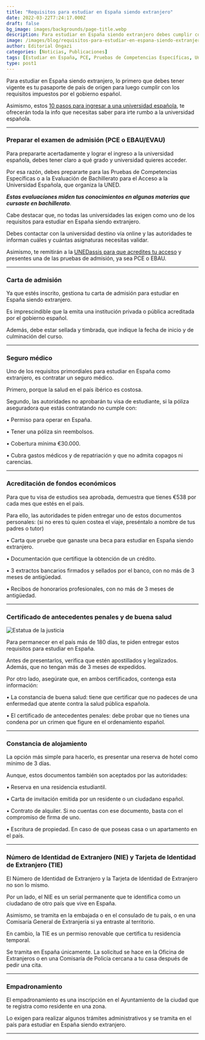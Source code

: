 ```yaml
---
title: "Requisitos para estudiar en España siendo extranjero"
date: 2022-03-22T7:24:17.000Z
draft: false
bg_image: images/backgrounds/page-title.webp
description: Para estudiar en España siendo extranjero debes cumplir con estos requisitos que te exige el gobierno español.
image: /images/blog/requisitos-para-estudiar-en-espana-siendo-extranjero.webp
author: Editorial Ongazi
categories: [Noticias, Publicaciones]
tags: [Estudiar en España, PCE, Pruebas de Competencias Específicas, Universidad en España, Universidad Española]
type: post1
---
```


Para estudiar en España siendo extranjero, lo primero que debes tener vigente es tu pasaporte de país de origen para luego cumplir con los requisitos impuestos por el gobierno español. 

Asimismo, estos [10 pasos para ingresar a una universidad española](https://ongazi.com/10-pasos-ingresar-a-una-universidad-espanola/), te ofrecerán toda la info que necesitas saber para irte rumbo a la universidad española.

---

### Preparar el examen de admisión (PCE o EBAU/EVAU) 

Para prepararte acertadamente y lograr el ingreso a la universidad española, debes tener claro a qué grado y universidad quieres acceder.

Por esa razón, debes prepararte para las Pruebas de Competencias Específicas o a la Evaluación de Bachillerato para el Acceso a la Universidad Española, que organiza la UNED.

***Estas evaluaciones miden tus conocimientos en algunas materias que cursaste en bachillerato***.

Cabe destacar que, no todas las universidades las exigen como uno de los requisitos para estudiar en España siendo extranjero.

Debes contactar con la universidad destino vía online y las autoridades te informan cuáles y cuántas asignaturas necesitas validar.  

Asimismo, te remitirán a la [UNEDassis para que acredites tu acceso](https://unedasiss.uned.es/simuladorSolicitud) y presentes una de las pruebas de admisión, ya sea PCE o EBAU.

---

### Carta de admisión

Ya que estés inscrito, gestiona tu carta de admisión para estudiar en España siendo extranjero.

Es imprescindible que la emita una institución privada o pública acreditada por el gobierno español. 

Además, debe estar sellada y timbrada, que indique la fecha de inicio y de culminación del curso.

---

### Seguro médico

Uno de los requisitos primordiales para estudiar en España como extranjero, es contratar un seguro médico.

Primero, porque la salud en el país ibérico es costosa. 

Segundo, las autoridades no aprobarán tu visa de estudiante, si la póliza aseguradora que estás contratando no cumple con:

•	Permiso para operar en España.

•	Tener una póliza sin reembolsos.

•	Cobertura mínima €30.000.

•	Cubra gastos médicos y de repatriación y que no admita copagos ni carencias.

---

### Acreditación de fondos económicos

Para que tu visa de estudios sea aprobada, demuestra que tienes €538 por cada mes que estés en el país.

Para ello, las autoridades te piden entregar uno de estos documentos personales: (si no eres tú quien costea el viaje, preséntalo a nombre de tus padres o tutor)

•	Carta que pruebe que ganaste una beca para estudiar en España siendo extranjero.

•	Documentación que certifique la obtención de un crédito.

•	3 extractos bancarios firmados y sellados por el banco, con no más de 3 meses de antigüedad.

•	Recibos de honorarios profesionales, con no más de 3 meses de antigüedad.

---

### Certificado de antecedentes penales y de buena salud

![Estatua de la justicia](/images/blog/figura-de-la-justicia.webp)

Para permanecer en el país más de 180 días, te piden entregar estos requisitos para estudiar en España.

Antes de presentarlos, verifica que estén apostillados y legalizados. Además, que no tengan más de 3 meses de expedidos.

Por otro lado, asegúrate que, en ambos certificados, contenga esta información:

•	La constancia de buena salud: tiene que certificar que no padeces de una enfermedad que atente contra la salud pública española.

•	El certificado de antecedentes penales: debe probar que no tienes una condena por un crimen que figure en el ordenamiento español.

---

### Constancia de alojamiento

La opción más simple para hacerlo, es presentar una reserva de hotel como mínimo de 3 días.

Aunque, estos documentos también son aceptados por las autoridades:

•	Reserva en una residencia estudiantil.

•	Carta de invitación emitida por un residente o un ciudadano español. 

•	Contrato de alquiler. Si no cuentas con ese documento, basta con el compromiso de firma de uno.

•	Escritura de propiedad. En caso de que poseas casa o un apartamento en el país.

---

### Número de Identidad de Extranjero (NIE) y Tarjeta de Identidad de Extranjero (TIE)

El Número de Identidad de Extranjero y la Tarjeta de Identidad de Extranjero no son lo mismo.

Por un lado, el NIE es un serial permanente que te identifica como un ciudadano de otro país que vive en España.

Asimismo, se tramita en la embajada o en el consulado de tu país, o en una Comisaría General de Extranjería si ya entraste al territorio.

En cambio, la TIE es un permiso renovable que certifica tu residencia temporal.

Se tramita en España únicamente. La solicitud se hace en la Oficina de Extranjeros o en una Comisaría de Policía cercana a tu casa después de pedir una cita.

---

### Empadronamiento

El empadronamiento es una inscripción en el Ayuntamiento de la ciudad que te registra como residente en una zona.

Lo exigen para realizar algunos trámites administrativos y se tramita en el país para estudiar en España siendo extranjero.

---